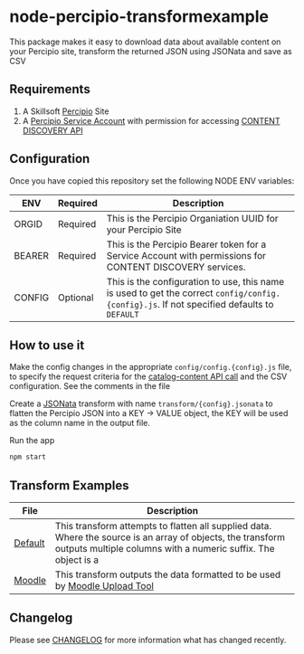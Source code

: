 # node-percipio-transformexample
This package makes it easy to download data about available content on your Percipio site, transform the returned JSON using JSONata and save as CSV

## Requirements

1. A Skillsoft [Percipio](https://www.skillsoft.com/platform-solution/percipio/) Site
1. A [Percipio Service Account](https://documentation.skillsoft.com/en_us/pes/3_services/service_accounts/pes_service_accounts.htm) with permission for accessing [CONTENT DISCOVERY API](https://documentation.skillsoft.com/en_us/pes/2_understanding_percipio/rest_api/pes_rest_api.htm)

## Configuration
Once you have copied this repository set the following NODE ENV variables:

| ENV | Required | Description |
| --- | --- | --- |
| ORGID | Required | This is the Percipio Organiation UUID for your Percipio Site |
| BEARER | Required | This is the Percipio Bearer token for a Service Account with permissions for CONTENT DISCOVERY services. |
| CONFIG | Optional | This is the configuration to use, this name is used to get the correct ```config/config.{config}.js```. If not specified defaults to ```DEFAULT``` |

## How to use it

Make the config changes in the appropriate ```config/config.{config}.js``` file, to specify the request criteria for the [catalog-content API call](https://api.percipio.com/content-discovery/api-docs/#/Content/getCatalogContent) and the CSV configuration. See the comments in the file

Create a [JSONata](https://github.com/jsonata-js/jsonata) transform with name ```transform/{config}.jsonata``` to flatten the Percipio JSON into a KEY -> VALUE object, the KEY will be used as the column name in the output file.

Run the app

```bash
npm start
```

## Transform Examples

| File | Description |
| --- | --- |
| [Default](transform/default.jsonata) | This transform attempts to flatten all supplied data. Where the source is an array of objects, the transform outputs multiple columns with a numeric suffix. The object is a | delimited string |
| [Moodle](transform/moodle.jsonata) | This transform outputs the data formatted to be used by [Moodle Upload Tool](https://github.com/martinholden-skillsoft/moodle-tool_uploadpercipio) |


## Changelog

Please see [CHANGELOG](CHANGELOG.md) for more information what has changed recently.
